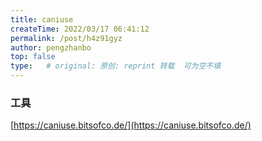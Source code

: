 ```yaml
---
title: caniuse
createTime: 2022/03/17 06:41:12
permalink: /post/h4z91gyz
author: pengzhanbo
top: false
type:   # original: 原创: reprint 转载  可为空不填
---
```


### 工具
[https://caniuse.bitsofco.de/](https://caniuse.bitsofco.de/)
